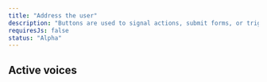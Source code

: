 ```yaml
---
title: "Address the user"
description: "Buttons are used to signal actions, submit forms, or trigger new content within the current context."
requiresJs: false
status: "Alpha"
---
```

## Active voices